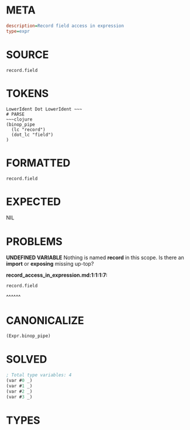 # META
~~~ini
description=Record field access in expression
type=expr
~~~
# SOURCE
~~~roc
record.field
~~~
# TOKENS
~~~text
LowerIdent Dot LowerIdent ~~~
# PARSE
~~~clojure
(binop_pipe
  (lc "record")
  (dot_lc "field")
)
~~~
# FORMATTED
~~~roc
record.field
~~~
# EXPECTED
NIL
# PROBLEMS
**UNDEFINED VARIABLE**
Nothing is named **record** in this scope.
Is there an **import** or **exposing** missing up-top?

**record_access_in_expression.md:1:1:1:7:**
```roc
record.field
```
^^^^^^


# CANONICALIZE
~~~clojure
(Expr.binop_pipe)
~~~
# SOLVED
~~~clojure
; Total type variables: 4
(var #0 _)
(var #1 _)
(var #2 _)
(var #3 _)
~~~
# TYPES
~~~roc
~~~
